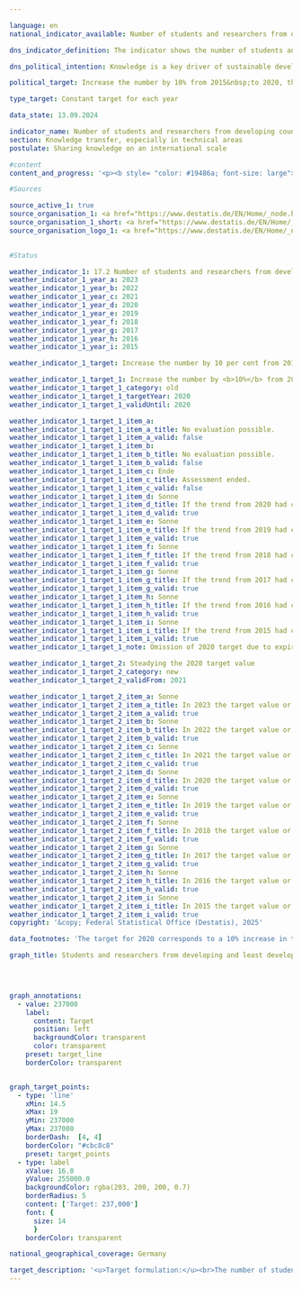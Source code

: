 ```yaml
---

language: en        
national_indicator_available: Number of students and researchers from developing countries and least developed countries        

dns_indicator_definition: The indicator shows the number of students and researchers from developing and emerging countries per year or semester. The number of students and researchers from the Least Developed Countries (LDCs) is shown separately.        

dns_political_intention: Knowledge is a key driver of sustainable development not only at a national level, but also on a global scale. Strengthening the international exchange of knowledge through Germany is an important measure in this regard.        

political_target: Increase the number by 10% from 2015&nbsp;to 2020, then stabilisation        

type_target: Constant target for each year        

data_state: 13.09.2024        

indicator_name: Number of students and researchers from developing countries and least developed countries        
section: Knowledge transfer, especially in technical areas        
postulate: Sharing knowledge on an international scale        

#content         
content_and_progress: '<p><b style= "color: #19486a; font-size: large">17.2&nbsp;Number of students and researchers from developing countries and least developed countries</b><br><br>The data basis for this indicator are the statistics on students and staff at higher education institutions of the Federal Statistical Office. Both are based on full surveys derived from the administrative data of higher education institutions. The indicator includes students enrolled in the respective winter term. Data on researchers is collected as of the reference date 1&nbsp;December. The number of reasearchers includes academic and creative arts staff at German higher education institutions; student assistants are not included. Doctoral students who are simultaneously employed at higher education institutions may lead to double counting in the indicator.<br><br>In 2023, the total number of students and academic staff from developing and emerging countries at German higher education institutions was approximately 349,000. Students accounted for the vast majority of this figure, representing 91.3% of the total. In the winter semester 2023/24, 318,663&nbsp;students from developing and emerging countries were enrolled at German higher education institutions. This corresponds to a share of 11.1% of all enrolled students. The majority of students from these countries came from India (49,483), China (42,190), and Turkey (35,559).<br><br>Since the winter semester 2005/06&nbsp;(134,462&nbsp;students), the number of students from developing and emerging countries has risen continuously, with the only exception being a decline in the winter semester 2007/08. Compared to the previous year (approximately 307,000&nbsp;students in the winter semester 2022/23), the number increased by 3.8% in the winter semester 2023/24. Among these students were 19,505&nbsp;from the Least Developed Countries (LDCs), which represents an increase of 6.5% compared to the previous winter semester.<br><br>Overall, the proportion of women among students from developing and emerging countries at German higher education institutions was 42.0%. When considering only students from LDCs, the share is significantly lower at 31.2%. The gender ratio among students from European (54.3% female) and American (50.6% female) developing and emerging countries is relatively balanced. In contrast, only 34.5% of students from African developing and emerging countries were women.<br><br>In 2023, around 30,000&nbsp;researchers from developing and emerging countries were employed at German higher education institutions. This corresponds to a share of 7.1% of all academic and creative arts staff, which is considerably lower than the corresponding share among students. Compared to the previous year, the number increased by 7.8%, and it has quadrupled since 2005. In 2023, a total of 1,190&nbsp;researchers came from LDCs&nbsp;–&nbsp;representing 0.3% of the entire academic and creative arts staff (previous year: 1,070).<br><br>It should be noted that all figures and year-on-year comparisons may also be affected by changes in the classification of countries within the groups of LDCs or developing and emerging countries. The politically established goal of increasing the number of students and researchers from developing and emerging countries by 10% compared to 2015&nbsp;(215,000) was already achieved in 2017. Since then, the targeted stabilisation of these numbers has also been maintained.</p>'                

#Sources        

source_active_1: true
source_organisation_1: <a href="https://www.destatis.de/EN/Home/_node.html" target="_blank">Federal Statistical Office</a>
source_organisation_1_short: <a href="https://www.destatis.de/EN/Home/_node.html" target="_blank">Federal Statistical Office</a>
source_organisation_logo_1: <a href="https://www.destatis.de/EN/Home/_node.html" target="_blank"><img src="https://dns-indikatoren.de/public/OrgImgEn/destatis.png" alt="Federal Statistical Office" title=" Click here to visit the homepage of the organizationFederal Statistical Office" style="height:60px; width:148px; border:transparent"/></a>
        

#Status        

weather_indicator_1: 17.2 Number of students and researchers from developing countries and least developed countries
weather_indicator_1_year_a: 2023
weather_indicator_1_year_b: 2022
weather_indicator_1_year_c: 2021
weather_indicator_1_year_d: 2020
weather_indicator_1_year_e: 2019
weather_indicator_1_year_f: 2018
weather_indicator_1_year_g: 2017
weather_indicator_1_year_h: 2016
weather_indicator_1_year_i: 2015

weather_indicator_1_target: Increase the number by 10 per cent from 2015 to 2020, then stabilisatione

weather_indicator_1_target_1: Increase the number by <b>10%</b> from 2015 to 2020, then stabilise
weather_indicator_1_target_1_category: old
weather_indicator_1_target_1_targetYear: 2020
weather_indicator_1_target_1_validUntil: 2020

weather_indicator_1_target_1_item_a: 
weather_indicator_1_target_1_item_a_title: No evaluation possible.
weather_indicator_1_target_1_item_a_valid: false
weather_indicator_1_target_1_item_b: 
weather_indicator_1_target_1_item_b_title: No evaluation possible.
weather_indicator_1_target_1_item_b_valid: false
weather_indicator_1_target_1_item_c: Ende
weather_indicator_1_target_1_item_c_title: Assessment ended.
weather_indicator_1_target_1_item_c_valid: false
weather_indicator_1_target_1_item_d: Sonne
weather_indicator_1_target_1_item_d_title: If the trend from 2020 had continued, the target value would have been reached or missed by less than 5% of the difference between the target value and the value at that time.
weather_indicator_1_target_1_item_d_valid: true
weather_indicator_1_target_1_item_e: Sonne
weather_indicator_1_target_1_item_e_title: If the trend from 2019 had continued, the target value would have been reached or missed by less than 5% of the difference between the target value and the value at that time.
weather_indicator_1_target_1_item_e_valid: true
weather_indicator_1_target_1_item_f: Sonne
weather_indicator_1_target_1_item_f_title: If the trend from 2018 had continued, the target value would have been reached or missed by less than 5% of the difference between the target value and the value at that time.
weather_indicator_1_target_1_item_f_valid: true
weather_indicator_1_target_1_item_g: Sonne
weather_indicator_1_target_1_item_g_title: If the trend from 2017 had continued, the target value would have been reached or missed by less than 5% of the difference between the target value and the value at that time.
weather_indicator_1_target_1_item_g_valid: true
weather_indicator_1_target_1_item_h: Sonne
weather_indicator_1_target_1_item_h_title: If the trend from 2016 had continued, the target value would have been reached or missed by less than 5% of the difference between the target value and the value at that time.
weather_indicator_1_target_1_item_h_valid: true
weather_indicator_1_target_1_item_i: Sonne
weather_indicator_1_target_1_item_i_title: If the trend from 2015 had continued, the target value would have been reached or missed by less than 5% of the difference between the target value and the value at that time.
weather_indicator_1_target_1_item_i_valid: true
weather_indicator_1_target_1_note: Omission of 2020 target due to expiration of time.

weather_indicator_1_target_2: Steadying the 2020 target value
weather_indicator_1_target_2_category: new
weather_indicator_1_target_2_validFrom: 2021

weather_indicator_1_target_2_item_a: Sonne
weather_indicator_1_target_2_item_a_title: In 2023 the target value or a better value was achieved and the average change did not point in the direction of deterioration.
weather_indicator_1_target_2_item_a_valid: true
weather_indicator_1_target_2_item_b: Sonne
weather_indicator_1_target_2_item_b_title: In 2022 the target value or a better value was achieved and the average change did not point in the direction of deterioration.
weather_indicator_1_target_2_item_b_valid: true
weather_indicator_1_target_2_item_c: Sonne
weather_indicator_1_target_2_item_c_title: In 2021 the target value or a better value was achieved and the average change did not point in the direction of deterioration.
weather_indicator_1_target_2_item_c_valid: true
weather_indicator_1_target_2_item_d: Sonne
weather_indicator_1_target_2_item_d_title: In 2020 the target value or a better value was achieved and the average change did not point in the direction of deterioration.
weather_indicator_1_target_2_item_d_valid: true
weather_indicator_1_target_2_item_e: Sonne
weather_indicator_1_target_2_item_e_title: In 2019 the target value or a better value was achieved and the average change did not point in the direction of deterioration.
weather_indicator_1_target_2_item_e_valid: true
weather_indicator_1_target_2_item_f: Sonne
weather_indicator_1_target_2_item_f_title: In 2018 the target value or a better value was achieved and the average change did not point in the direction of deterioration.
weather_indicator_1_target_2_item_f_valid: true
weather_indicator_1_target_2_item_g: Sonne
weather_indicator_1_target_2_item_g_title: In 2017 the target value or a better value was achieved and the average change did not point in the direction of deterioration.
weather_indicator_1_target_2_item_g_valid: true
weather_indicator_1_target_2_item_h: Sonne
weather_indicator_1_target_2_item_h_title: In 2016 the target value or a better value was achieved and the average change did not point in the direction of deterioration.
weather_indicator_1_target_2_item_h_valid: true
weather_indicator_1_target_2_item_i: Sonne
weather_indicator_1_target_2_item_i_title: In 2015 the target value or a better value was achieved and the average change did not point in the direction of deterioration.
weather_indicator_1_target_2_item_i_valid: true        
copyright: '&copy; Federal Statistical Office (Destatis), 2025'        

data_footnotes: 'The target for 2020 corresponds to a 10% increase in the number of students and researchers compared to 2015.<br>• The data is based on a special evaluation and is not publicly available.<br>• LDC: Least Developed Countries.'        

graph_title: Students and researchers from developing and least developed countries        

        


graph_annotations:
  - value: 237000
    label:
      content: Target
      position: left
      backgroundColor: transparent
      color: transparent
    preset: target_line
    borderColor: transparent        


graph_target_points:
  - type: 'line'
    xMin: 14.5
    xMax: 19
    yMin: 237000
    yMax: 237000
    borderDash:  [4, 4]
    borderColor: "#cbc8c8"
    preset: target_points
  - type: label
    xValue: 16.0
    yValue: 255000.0
    backgroundColor: rgba(203, 200, 200, 0.7)
    borderRadius: 5
    content: ['Target: 237,000']
    font: {
      size: 14
      }
    borderColor: transparent                

national_geographical_coverage: Germany        

target_description: '<u>Target formulation:</u><br>The number of students and researchers from developing and least developed countries should reach at least 237,000&nbsp;annually.<br><br><u>Assessment:</u><br>• According to the target formulation, an increase of 10% from the 2015&nbsp;value corresponds to 237,000&nbsp;students and researchers, a level that has been maintained annually since 2020. The politically defined target was achieved in 2023, and the six-year average development indicates positive progress. Indicator 17.2&nbsp;is therefore assessed as <b>sun</b> for 2023.<br><br><u>Data status at time of assessment:</u><br>13/09/2024<br><br><a href="https://dns-indikatoren.de/en/status"><img src="https://sdg-indikatoren.de/public/Wettersymbole/Sonne.png" title="In 2023&nbsp;the target value or a better value was achieved and the average change did not point in the direction of deterioration." alt="Weathersymbol: Sun"/></a>'        
---
```


